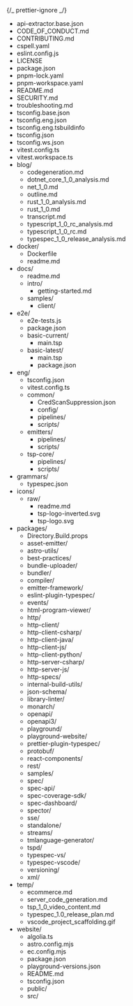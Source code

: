 {/_ prettier-ignore _/}
<FileTree>

- api-extractor.base.json
- CODE_OF_CONDUCT.md
- CONTRIBUTING.md
- cspell.yaml
- eslint.config.js
- LICENSE
- package.json
- pnpm-lock.yaml
- pnpm-workspace.yaml
- README.md
- SECURITY.md
- troubleshooting.md
- tsconfig.base.json
- tsconfig.eng.json
- tsconfig.eng.tsbuildinfo
- tsconfig.json
- tsconfig.ws.json
- vitest.config.ts
- vitest.workspace.ts
- blog/
  - codegeneration.md
  - dotnet_core_1_0_analysis.md
  - net_1_0.md
  - outline.md
  - rust_1_0_analysis.md
  - rust_1_0.md
  - transcript.md
  - typescript_1_0_rc_analysis.md
  - typescript_1_0_rc.md
  - typespec_1_0_release_analysis.md
- docker/
  - Dockerfile
  - readme.md
- docs/
  - readme.md
  - intro/
    - getting-started.md
  - samples/
    - client/
- e2e/
  - e2e-tests.js
  - package.json
  - basic-current/
    - main.tsp
  - basic-latest/
    - main.tsp
    - package.json
- eng/
  - tsconfig.json
  - vitest.config.ts
  - common/
    - CredScanSuppression.json
    - config/
    - pipelines/
    - scripts/
  - emitters/
    - pipelines/
    - scripts/
  - tsp-core/
    - pipelines/
    - scripts/
- grammars/
  - typespec.json
- icons/
  - raw/
    - readme.md
    - tsp-logo-inverted.svg
    - tsp-logo.svg
- packages/
  - Directory.Build.props
  - asset-emitter/
  - astro-utils/
  - best-practices/
  - bundle-uploader/
  - bundler/
  - compiler/
  - emitter-framework/
  - eslint-plugin-typespec/
  - events/
  - html-program-viewer/
  - http/
  - http-client/
  - http-client-csharp/
  - http-client-java/
  - http-client-js/
  - http-client-python/
  - http-server-csharp/
  - http-server-js/
  - http-specs/
  - internal-build-utils/
  - json-schema/
  - library-linter/
  - monarch/
  - openapi/
  - openapi3/
  - playground/
  - playground-website/
  - prettier-plugin-typespec/
  - protobuf/
  - react-components/
  - rest/
  - samples/
  - spec/
  - spec-api/
  - spec-coverage-sdk/
  - spec-dashboard/
  - spector/
  - sse/
  - standalone/
  - streams/
  - tmlanguage-generator/
  - tspd/
  - typespec-vs/
  - typespec-vscode/
  - versioning/
  - xml/
- temp/
  - ecommerce.md
  - server_code_generation.md
  - tsp_1_0_video_content.md
  - typespec_1.0_release_plan.md
  - vscode_project_scaffolding.gif
- website/
  - algolia.ts
  - astro.config.mjs
  - ec.config.mjs
  - package.json
  - playground-versions.json
  - README.md
  - tsconfig.json
  - public/
  - src/
    </FileTree>

